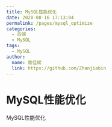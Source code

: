 ```yaml
---
title: MySQL性能优化
date: 2020-08-16 17:13:04
permalink: /pages/mysql_optimize
categories:
  - 后端
  - MySQL
tags:
  - MySQL
author:
  name: 詹佳斌
  link: https://github.com/Zhanjiabin
---
```

# MySQL性能优化

MySQL性能优化
<!-- more -->
